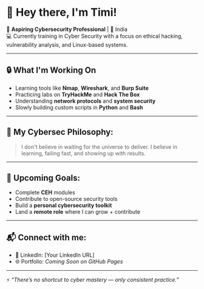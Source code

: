 # 👋 Hey there, I'm Timi!

🎯 **Aspiring Cybersecurity Professional** | 📍 India  
💻 Currently training in Cyber Security with a focus on ethical hacking, vulnerability analysis, and Linux-based systems.

---

## 🔒 What I'm Working On
- Learning tools like **Nmap**, **Wireshark**, and **Burp Suite**
- Practicing labs on **TryHackMe** and **Hack The Box**
- Understanding **network protocols** and **system security**
- Slowly building custom scripts in **Python** and **Bash**

---

## 🧠 My Cybersec Philosophy:
> I don't believe in waiting for the universe to deliver. I believe in learning, failing fast, and showing up with results.

---

## 🚀 Upcoming Goals:
- Complete **CEH** modules  
- Contribute to open-source security tools  
- Build a **personal cybersecurity toolkit**  
- Land a **remote role** where I can grow + contribute

---

## 📬 Connect with me:
- 💼 LinkedIn: [Your LinkedIn URL]
- 🌐 Portfolio: *Coming Soon on GitHub Pages*

---

⚡ _“There’s no shortcut to cyber mastery — only consistent practice.”_
